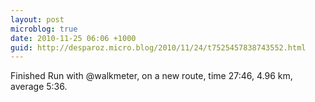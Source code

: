 ```yaml
---
layout: post
microblog: true
date: 2010-11-25 06:06 +1000
guid: http://desparoz.micro.blog/2010/11/24/t7525457838743552.html
---
```

Finished Run with @walkmeter, on a new route, time 27:46, 4.96 km, average 5:36.
